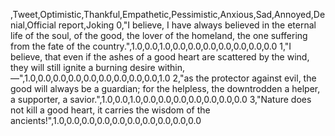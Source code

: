 ,Tweet,Optimistic,Thankful,Empathetic,Pessimistic,Anxious,Sad,Annoyed,Denial,Official report,Joking
0,"I believe, I have always believed in the eternal life of the soul, of the good, the lover of the homeland, the one suffering from the fate of the country.",1.0,0.0,1.0,0.0,0.0,0.0,0.0,0.0,0.0,0.0
1,"I believe, that even if the ashes of a good heart are scattered by the wind, they will still ignite a burning desire within, —",1.0,0.0,0.0,0.0,0.0,0.0,0.0,0.0,0.0,1.0
2,"as the protector against evil, the good will always be a guardian; for the helpless, the downtrodden a helper, a supporter, a savior.",1.0,0.0,1.0,0.0,0.0,0.0,0.0,0.0,0.0,0.0
3,"Nature does not kill a good heart, it carries the wisdom of the ancients!",1.0,0.0,0.0,0.0,0.0,0.0,0.0,0.0,0.0,0.0
